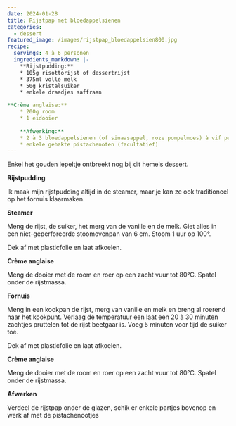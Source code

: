 ```yaml
---
date: 2024-01-28
title: Rijstpap met bloedappelsienen
categories:
  - dessert
featured_image: /images/rijstpap_bloedappelsien800.jpg
recipe:
  servings: 4 à 6 personen
  ingredients_markdown: |-
    **Rijstpudding:**
    * 105g risottorijst of dessertrijst
    * 375ml volle melk
    * 50g kristalsuiker
    * enkele draadjes saffraan

**Crème anglaise:**
    * 200g room
    * 1 eidooier
    
    **Afwerking:**
    * 2 à 3 bloedappelsienen (of sinaasappel, roze pompelmoes) à vif pellen
    * enkele gehakte pistachenoten (facultatief)
---
```

Enkel het gouden lepeltje ontbreekt nog bij dit hemels dessert.

<!--more-->

**Rijstpudding**

Ik maak mijn rijstpudding altijd in de steamer, maar je kan ze ook traditioneel op het fornuis klaarmaken.

**Steamer**

Meng de rijst, de suiker, het merg van de vanille en de melk. Giet alles in een niet-geperforeerde stoomovenpan van 6 cm. Stoom 1 uur op 100°.

Dek af met plasticfolie en laat afkoelen.

**Crème anglaise**

Meng de dooier met de room en roer op een zacht vuur tot 80°C. 
Spatel onder de rijstmassa. 

**Fornuis**

Meng in een kookpan de rijst, merg van vanille en melk en breng al roerend naar het kookpunt.
Verlaag de temperatuur een laat een 20 à 30 minuten zachtjes pruttelen tot de rijst beetgaar is.
Voeg 5 minuten voor tijd de suiker toe.

Dek af met plasticfolie en laat afkoelen.

**Crème anglaise**

Meng de dooier met de room en roer op een zacht vuur tot 80°C.
Spatel onder de rijstmassa. 


**Afwerken**

Verdeel de rijstpap onder de glazen, schik er enkele partjes bovenop en werk af met de pistachenootjes


